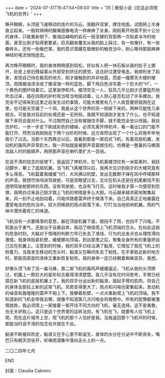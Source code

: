 +++
date = '2024-07-31T15:47:54+08:00'
title = '35 | 微型小说《在这必须爬飞机的世界》'
+++

睁开眼睛，头顶是飞速移动的连片的乌云。我翻开双掌，撑住地面，试图把上半身直立起来。一股软绵绵的酸痛感像电流一样麻痹了全身。刚刚离开地面不到十公分的身体，只能重新倒下，像海边嶙峋的岩石一般坚硬的背部再一次贴紧冰冷的地面，甚至比刚才贴得更要紧。巨风翻来覆去从我的脸上踩过，有一些像针，有一些像砖头，还有一些像巴掌。我的意识潜藏在极微妙的触觉当中，耐心等待那股麻痹神经的电流悄悄逝去。

再次睁开眼睛时，我的身体稍稍感到轻松，好似有人把一块石板从我的肚子上挪开，肚皮上依旧残留着从外部受到挤压的感觉，这总好过遭受电击。我顺利坐了起来，发现自己待在极高的地方，刚才接触到的并非地面，而是一幢摩天大楼的楼顶。周围被油漆涂成了像深海一样的蓝色，脚下用白色涂写着一个巨大的“H”，一个黄色的圈环绕着它。这里是停机坪。楼顶空无一人，狂风几乎比刚才还要猛烈地吹击过来，插在四周的护栏哐当哐当地摇动着，让人担心是否松动了许多螺丝。我完全不记得来到这里之前发生过的事情，可能大楼里有几个人故意要把我困在这里，也可能天空漏了一个洞，我是从这个世界的另一侧掉下来的。两种可能性几率相当，可是我对目前的处境还是一无所知。我既不知道刚才发生了什么，也不知道接下来将会面对什么。不过既然自己没有被捆住手脚，就不能完全坐以待毙。我扶住护栏，一步一步走下刷成彩色的楼梯，必须先离开停机坪，看一看出口的门能不能打开。然而当我刚刚走下两个台阶的时候，远方突然出现了一个什么将我牢牢地吸引了过去。当那个东西靠近以后，我看到那是一架旧式飞机，有着双层机翼，发动机的轰鸣声异常巨大，我一开始就是被那声音震撼住的。仿佛是一整巢的马蜂围攻敌人时的振翅声，再把那声音在喇叭里扩大一百倍。

在说不清的信念的驱使下，我返回了停机坪，在飞机离楼顶仅有一米距离时，我跃动脚步，攀上了底层机翼。当飞机飞离楼顶以后，我再次见识到刚才的大楼究竟有多么得高。飞机载着我缓缓飞行，大风拂过机壁，发出无数颗子弹在风中呼啸那样的声音。我想尽快闯进驾驶舱，可是双眼望过去，无论在机头还是在机尾都找不到透明驾驶舱那样的东西。没有驾驶舱，也没有飞行员。这时候我才第一次感受到恐惧，我明白过来自己刚才跳上飞机的举措是多么大胆。乌云越来越浓密地聚集起来，风一刻不止地刮动着，闪电伴随着雷声终于降落下来。自己真真正正地暴露在遭受电击的危险当中。硕大而稀疏的雨点砸落下来，叮叮当当地拍响机翼。雨的气味中潜伏着死亡的味道。

飞机没有一点要降落的意思，躲在顶层机翼下面，既挡不了雨，也挡不了闪电。不知是出于勇气，还是出于自暴自弃，我动了继续爬上飞机顶端的念头。在如此这般的危急时刻，大脑对于情绪的判断力早已失去了准线，行为的出发点也从理性滑向激情。我身体贴紧机壁，缓缓挪向顶端，到达那里之后，聚集全身所有的重量把自己压在机翼上。注意到的时候，我的双手已经沾满了黏液，它增加了我在飞机上的附着力，当我发生移动的念头时，黏液又在瞬间失去了粘性，在手掌抵达新的地方时，那股高密度的液体又重新恢复粘性。我的身体一定已经朝着蜘蛛变异，我想。

好像头顶飞来了另一巢马蜂，第二架飞机的轰鸣声缓缓逼近，飞机从我的头顶擦过，机腹上一颗巨大的星形标志看得清清楚楚。我几乎没有花时间思考，手臂已经搭在新飞机的底层机翼上了。我的双手分泌出新的黏液，鼓起手臂的肌肉，将自己的身体全部拉上新的这架飞机。风势变得更大了，雨点和闪电也密集起来。发动机的噪音和轰隆隆的雷声不相上下。我攀着机壁，一点点重新爬上飞机的顶端。我不知道新的飞机会带我去哪，就像不知道第几次闪电会将我劈中。所有的犹豫都被激情抛弃，我必须爬上一架接着一架开往不同方向的飞机，毫无选择。这不是勇敢，也无关好胜心。这只是这个世界里的运转法则。有飞机在飞，就要有人往飞机上爬，而在这片城市上空，爬飞机的那个人恰好是我。当我返回那个飞机坪的时候，那股当时说不清的信念也许就在于此。

黏液不断被风吹走，黏液又在手心里不断诞生，身体的水分在分泌中不断丧失，嘴巴只有朝天空张开，祈祷雨滴集中落向舌头上的一点。

二〇二四年七月

END

封面：Claudia Cabrero



